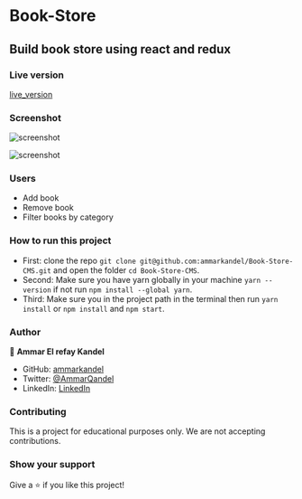 # Book-Store

## Build book store using react and redux

### Live version

[live_version](https://book-store-cms.vercel.app/)

### Screenshot

![screenshot](https://cdn.jsdelivr.net/gh/ammarkandel/MY-CDN@latest/bookStore/screenshot.png)

![screenshot](https://cdn.jsdelivr.net/gh/ammarkandel/MY-CDN@latest/bookStore/screenshot_2.png)

### Users

- Add book
- Remove book
- Filter books by category

### How to run this project

- First: clone the repo `git clone git@github.com:ammarkandel/Book-Store-CMS.git` and open the folder `cd Book-Store-CMS`.
- Second: Make sure you have yarn globally in your machine `yarn --version` if not run `npm install --global yarn`.
- Third: Make sure you in the project path in the terminal then run `yarn install` or `npm install` and `npm start`.

### Author

👤 **Ammar El refay Kandel**

- GitHub: [ammarkandel](https://github.com/ammarkandel)
- Twitter: [@AmmarQandel](https://twitter.com/AmmarQandel)
- LinkedIn: [LinkedIn](https://www.linkedin.com/in/ammar-kandel-7b4100193/)

### Contributing

This is a project for educational purposes only. We are not accepting contributions.

### Show your support

Give a ⭐️ if you like this project!
